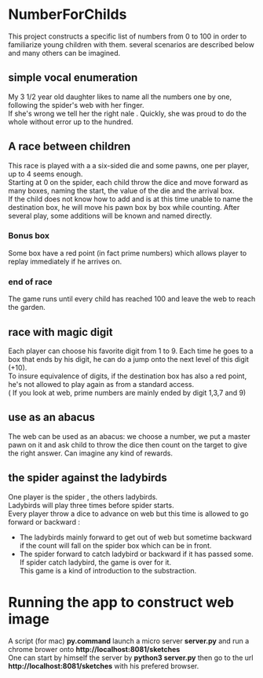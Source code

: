 # NumberForChilds
This project constructs a specific list of numbers from 0 to 100 in order to familiarize young children with them.
several scenarios are described below and many others can be imagined.
## simple vocal enumeration 
My 3 1/2 year old daughter likes to name all the numbers one by one, following the spider's web with her finger.    
If she's wrong we tell her the right nale . Quickly, she was proud to do the whole without error  up to the hundred.   
## A race between children
This race is played with a a six-sided die and some pawns, one per player, up to 4 seems enough.   
Starting at 0 on the spider, each child throw the dice and move forward as many boxes, naming the start, the value of the die and the arrival box.  
If the child does not know how to add and is at this time unable to name the destination box, he will move his pawn box by box while counting. After several play, some additions will be known and named directly.   
### Bonus box  
Some box have a red point (in fact prime numbers)  which allows player to replay immediately if he arrives on. 
### end of race 
The game runs until every child has reached 100 and leave the web to reach the garden.  
## race with magic digit 
Each player can choose his favorite digit from 1 to 9.  Each time he goes to a box that ends by his digit, he can do a jump onto the next level of this digit (+10).   
To insure equivalence of digits, if the destination box has also a red point, he's not allowed to play again as from a standard access.   
( If you look at web, prime numbers are mainly ended by digit 1,3,7 and 9)   
## use as an abacus   
The web can be used as an abacus: we choose a number, we put a master pawn on it and ask child to throw the dice then count on the target to give the right answer. Can imagine any kind of rewards.  
## the spider against the ladybirds 
One player is the spider , the others ladybirds.   
Ladybirds will play three times before spider starts.   
Every player throw a dice to advance on web but this time is allowed to go forward or backward :   
- The ladybirds mainly forward to get out of web but sometime backward if the count will fall on the spider box which can be in front.  
- The spider forward to catch ladybird or backward if it has passed some. 
If spider catch ladybird, the game is over for it.    
This game is a kind of introduction to the substraction.    






# Running the app to construct web image
A script (for mac) **py.command** launch a micro server **server.py** and run a chrome brower onto **http://localhost:8081/sketches**    
One can start by himself the server by **python3 server.py** then go to the url  **http://localhost:8081/sketches** with his prefered browser. 

